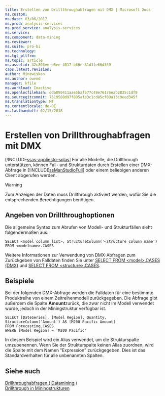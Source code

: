 ```yaml
---
title: Erstellen von Drillthroughabfragen mit DMX | Microsoft Docs
ms.custom: 
ms.date: 03/06/2017
ms.prod: analysis-services
ms.prod_service: analysis-services
ms.service: 
ms.component: data-mining
ms.reviewer: 
ms.suite: pro-bi
ms.technology: 
ms.tgt_pltfrm: 
ms.topic: article
ms.assetid: 42c896ee-e5ee-4017-b66e-31d1fe66d369
caps.latest.revision: 
author: Minewiskan
ms.author: owend
manager: kfile
ms.workload: Inactive
ms.openlocfilehash: dda090411aae5baf577c49e76176eab2835c1df9
ms.sourcegitcommit: 7519508d97f095afe3c1cd85cf09a13c9eed345f
ms.translationtype: MT
ms.contentlocale: de-DE
ms.lasthandoff: 02/15/2018
---
```

# <a name="create-drillthrough-queries-using-dmx"></a>Erstellen von Drillthroughabfragen mit DMX
[!INCLUDE[ssas-appliesto-sqlas](../../includes/ssas-appliesto-sqlas.md)]
Für alle Modelle, die Drillthrough unterstützen, können Fall- und Strukturdaten durch Erstellen einer DMX-Abfrage in [!INCLUDE[ssManStudioFull](../../includes/ssmanstudiofull-md.md)] oder einem beliebigen anderen Client abgerufen werden.  
  
> [!WARNING]  
>  Zum Anzeigen der Daten muss Drillthrough aktiviert werden, wofür Sie die entsprechenden Berechtigungen benötigen.  
  
## <a name="specifying-drillthrough-options"></a>Angeben von Drillthroughoptionen  
 Die allgemeine Syntax zum Abrufen von Modell- und Strukturfällen sieht folgendermaßen aus:  
  
```  
SELECT <model column list>, StructureColumn('<structure column name') FROM <modelname>.CASES  
```  
  
 Weitere Informationen zur Verwendung von DMX-Abfragen zum Zurückgeben von Falldaten finden Sie unter [SELECT FROM &#60;model&#62;.CASES &#40;DMX&#41;](../../dmx/select-from-model-cases-dmx.md) und [SELECT FROM &#60;structure&#62;.CASES](../../dmx/select-from-structure-cases.md).  
  
## <a name="examples"></a>Beispiele  
 Bei der folgenden DMX-Abfrage werden die Falldaten für eine bestimmte Produktreihe von einem Zeitreihenmodell zurückgegeben. Die Abfrage gibt außerdem die Spalte **Amount**zurück, die zwar nicht im Modell verwendet wurde, jedoch in der Miningstruktur verfügbar ist.  
  
```  
SELECT [DateSeries], [Model Region], Quantity, StructureColumn('Amount') AS [M200 Pacific Amount]  
FROM Forecasting.CASES  
WHERE [Model Region] = 'M200 Pacific'  
```  
  
 In diesem Beispiel wird ein Alias verwendet, um die Strukturspalte umzubenennen. Wenn Sie der Strukturspalte keinen Alias zuordnen, wird die Spalte mit dem Namen "Expression" zurückgegeben. Dies ist das Standardverhalten für alle unbenannten Spalten.  
  
## <a name="see-also"></a>Siehe auch  
 [Drillthroughabfragen &#40; Datamining &#41;](../../analysis-services/data-mining/drillthrough-queries-data-mining.md)   
 [Drillthrough in Miningstrukturen](../../analysis-services/data-mining/drillthrough-on-mining-structures.md)  
  
  
